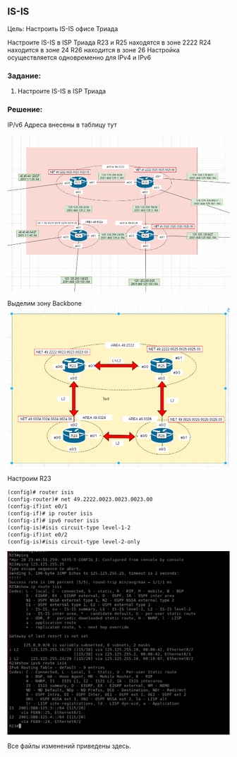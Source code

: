 

## IS-IS

Цель:
Настроить IS-IS офисе Триада

Настроите IS-IS в ISP Триада
R23 и R25 находятся в зоне 2222
R24 находится в зоне 24
R26 находится в зоне 26
Настройка осуществляется одновременно для IPv4 и IPv6

###  Задание: 

1. Настроите IS-IS в ISP Триада

###  Решение:

IP/v6 Адреса внесены в таблицу тут   


![](Pictures/Screenshot_1.png)

Выделим зону Backbone
![](Pictures/Screenshot_2.png)

Настроим R23

```  
(config)# router isis
(config-router)# net 49.2222.0023.0023.0023.00
(config-if)int e0/1
(config-if)# ip router isis
(config-if)# ipv6 router isis
(config-is)#isis circuit-type level-1-2
(config-if)int e0/2
(config-is)#isis circuit-type level-2-only

```    
![](Pictures/Screenshot_3.png)


Все файлы изменений приведены здесь.